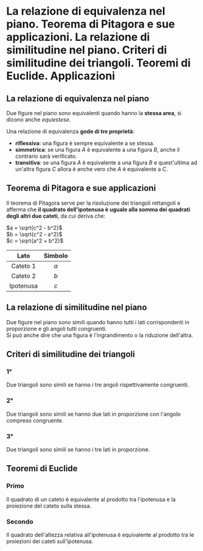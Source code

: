 # La relazione di equivalenza nel piano. Teorema di Pitagora e sue applicazioni. La relazione di similitudine nel piano. Criteri di similitudine dei triangoli. Teoremi di Euclide. Applicazioni

## La relazione di equivalenza nel piano

Due figure nel piano sono equivalenti quando hanno la **stessa area**, si dicono
anche *equiestese*.

Una relazione di equivalenza **gode di tre proprietà**:
- **riflessiva**: una figura è sempre equivalente a se stessa.
- **simmetrica**: se una figura $A$ è equivalente a una figura $B$, anche il
  contrario sarà verificato.
- **transitiva**: se una figura $A$ è equivalente a una figura $B$ e
  quest'ultima ad un'altra figura $C$ allora è anche vero che $A$ è equivalente
  a $C$.

## Teorema di Pitagora e sue applicazioni

Il teorema di Pitagora serve per la risoluzione dei triangoli rettangoli e
afferma che **il quadrato dell'ipotenusa è uguale alla somma dei quadrati degli
altri due cateti**, da cui deriva che:

$a = \sqrt{c^2 - b^2}$\
$b = \sqrt{c^2 - a^2}$\
$c = \sqrt{a^2 + b^2}$

| Lato | Simbolo |
| :-: | :-: |
| Cateto 1 | $a$ |
| Cateto 2 | $b$ |
| Ipotenusa | $c$ |

## La relazione di similitudine nel piano

Due figure nel piano sono simili quando hanno tutti i lati corrispondenti in
proporzione e gli angoli tutti congruenti.\
Si può anche dire che una figura è l'ingrandimento o la riduzione dell'altra.

## Criteri di similitudine dei triangoli

### 1°

Due triangoli sono simili se hanno i tre angoli rispettivamente congruenti.

### 2°

Due triangoli sono simili se hanno due lati in proporzione con l'angolo compreso
congruente.

### 3°

Due triangoli sono simili se hanno i tre lati in proporzione.

## Teoremi di Euclide

### Primo

Il quadrato di un cateto è equivalente al prodotto tra l'ipotenusa e la
proiezione del cateto sulla stessa.

### Secondo

Il quadrato dell'altezza relativa all'ipotenusa è equivalente al prodotto tra le
proiezioni dei cateti sull'ipotenusa.
